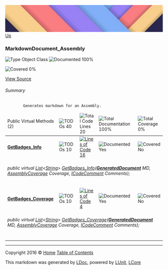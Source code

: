 ![](../Content/LDoc-banner-small.png "")
[Up](../LDoc.md)

### MarkdownDocument_Assembly

![Type Object Class](http://b.repl.ca/v1/Type-Object%20Class-blue.png "") ![Documented 100%](http://b.repl.ca/v1/Documented-100%25-brightgreen.png "")

![Covered 0%](http://b.repl.ca/v1/Covered-0%25-red.png "")

[View Source](../Markdown/Generators/MarkdownDocument_Assembly.cs#L)

###### Summary

            Generates markdown for an Assembly.
            

<table>
<thead><tr><td>Public Virtual Methods (2)</td>
<td><img src="http://b.repl.ca/v1/TODOs-40-orange.png" alt="TODOs 40" /></td>
<td><img src="http://b.repl.ca/v1/Total%20Code%20Lines-20-blue.png" alt="Total Code Lines 20" /></td>
<td><img src="http://b.repl.ca/v1/Total%20Documentation-100%25-brightgreen.png" alt="Total Documentation 100%" /></td>
<td><img src="http://b.repl.ca/v1/Total%20Coverage-0%25-red.png" alt="Total Coverage 0%" /></td></tr></thead>
<tr><td><h4><strong><a href="MarkdownDocument_Assembly_GetBadges_Info.md" alt="">GetBadges_Info</a></strong></h4></td>
<td><img src="http://b.repl.ca/v1/TODOs-10-yellow.png" alt="TODOs 10" />   </td>
<td><a href="../Markdown/Generators/MarkdownDocument_Assembly.cs#L96" alt=""><img src="http://b.repl.ca/v1/Lines%20of%20Code-16-blue.png" alt="Lines of Code 16" /></a></td>
<td><img src="http://b.repl.ca/v1/Documented-Yes-brightgreen.png" alt="Documented Yes" /></td>
<td><img src="http://b.repl.ca/v1/Covered-No-red.png" alt="Covered No" /></td></tr>
<tr><td colspan="5"><h6>public virtual <a href="https://msdn.microsoft.com/en-us/library/6sh2ey19.aspx" alt="" target="_blank">List</a>&lt;<a href="https://msdn.microsoft.com/en-us/library/system.string.aspx" alt="">String</a>&gt; <a href="MarkdownDocument_Assembly_GetBadges_Info.md" alt="">GetBadges_Info</a>(<strong><a href="GeneratedDocument.md" alt="">GeneratedDocument</a></strong> MD, <a href="https://github.com/CodeSingularity/LUnit/blob/master/LUnit/docs/AssemblyCoverage.md" alt="">AssemblyCoverage</a> Coverage, <a href="https://github.com/CodeSingularity/LCore/blob/master/L/docs/ICodeComment.md" alt="">ICodeComment</a> Comments);</h6>
</td>
</tr>
<tr><td><h4><strong><a href="MarkdownDocument_Assembly_GetBadges_Coverage.md" alt="">GetBadges_Coverage</a></strong></h4></td>
<td><img src="http://b.repl.ca/v1/TODOs-10-yellow.png" alt="TODOs 10" />   </td>
<td><a href="../Markdown/Generators/MarkdownDocument_Assembly.cs#L123" alt=""><img src="http://b.repl.ca/v1/Lines%20of%20Code-4-blue.png" alt="Lines of Code 4" /></a></td>
<td><img src="http://b.repl.ca/v1/Documented-Yes-brightgreen.png" alt="Documented Yes" /></td>
<td><img src="http://b.repl.ca/v1/Covered-No-red.png" alt="Covered No" /></td></tr>
<tr><td colspan="5"><h6>public virtual <a href="https://msdn.microsoft.com/en-us/library/6sh2ey19.aspx" alt="" target="_blank">List</a>&lt;<a href="https://msdn.microsoft.com/en-us/library/system.string.aspx" alt="">String</a>&gt; <a href="MarkdownDocument_Assembly_GetBadges_Coverage.md" alt="">GetBadges_Coverage</a>(<strong><a href="GeneratedDocument.md" alt="">GeneratedDocument</a></strong> MD, <a href="https://github.com/CodeSingularity/LUnit/blob/master/LUnit/docs/AssemblyCoverage.md" alt="">AssemblyCoverage</a> Coverage, <a href="https://github.com/CodeSingularity/LCore/blob/master/L/docs/ICodeComment.md" alt="">ICodeComment</a> Comments);</h6>
</td>
</tr>
<tr><td width="850px" colspan="5"></td></tr>
</table>




---

Copyright 2016 &copy; [Home](../../README.md) [Table of Contents](../../TableOfContents.md)

This markdown was generated by [LDoc](https://github.com/CodeSingularity/LDoc), powered by [LUnit](https://github.com/CodeSingularity/LUnit), [LCore](https://github.com/CodeSingularity/LCore)
